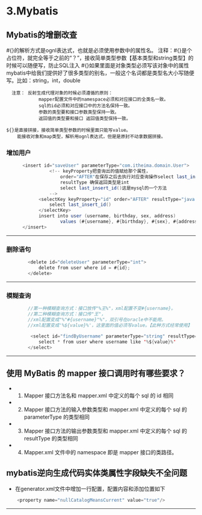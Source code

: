 # 3.Mybatis
 
 ## Mybatis的增删改查

   #{}的解析方式是ognl表达式，也就是必须使用参数中的属性名。
       注释：#{}是个占位符，就完全等于之前的“？”，接收简单类型参数【基本类型和string类型】的时候可以随便写，防止SQL注入
  	         #{}如果里面是对象类型必须写该对象中的属性
  	         mybatis中给我们提供好了很多类型的别名，一般这个名词都是类型名大小写随便写。比如：string，int，double
 
      注意： 反射生成代理对象的时候必须遵循的原则：
                mapper配置文件中的namespace必须和对应接口的全类名一致。
  	            sql的id必须和对应接口中的方法名保持一致。
  	            参数的类型要和接口参数类型保持一致。
  	            返回值的类型要和接口 返回值类型保持一致。   

    ${}是直接拼接，接收简单类型参数的时候里面只能写value。
        能接收对象和map类型，解析用ognl表达式，但是是原封不动拿数据拼接。

### 增加用户
```java       
      <insert id="saveUser" parameterType="com.itheima.domain.User">
                <!-- keyProperty把查询出的值赋给那个属性， 
                    order="AFTER"在保存之后去执行对应查询操作select last_insert_id()
                    resultType 确保返回类型是int
                    select last_insert_id()这是mysql的一个方法
                -->
            <selectKey keyProperty="id" order="AFTER" resultType="java.lang.Integer">
                select last_insert_id()
            </selectKey>
            insert into user (username, birthday, sex, address) 
                    values (#{username}, #{birthday}, #{sex}, #{address})
      </insert>
```
---     
###  删除语句
```java
        <delete id="deleteUser" parameterType="int">
  	        delete from user where id = #{id};
        </delete>
```
---    

### 模糊查询
```java
        //第一种模糊查询方式：接口放传"%王%"，xml配置不变#{username}。
		//第二种模糊查询方式：接口传"王"，
		//xml配置变成"%"#{username}"%"，双引号在oracle中不能用。
		//xml配置变成'%${value}%'，这里面的值必须写value。【此种方式经常使用】
   
         <select id="findByUsername" parameterType="string" resultType="com.itheima.domain.User">
          	select * from user where username like '%${value}%'
        </select>
```
---
## 使用 MyBatis 的 mapper 接口调用时有哪些要求？
- 1. Mapper 接口方法名和 mapper.xml 中定义的每个 sql 的 id 相同
- 2. Mapper 接口方法的输入参数类型和 mapper.xml 中定义的每个 sql 的 parameterType 的类型相同
- 3. Mapper 接口方法的输出参数类型和 mapper.xml 中定义的每个 sql 的 resultType 的类型相同
- 4. Mapper.xml 文件中的 namespace 即是 mapper 接口的类路径。

## mybatis逆向生成代码实体类属性字段缺失不全问题
- 在generator.xml文件中增加一行配置，配置内容和添加位置如下
```java    
    <property name="nullCatalogMeansCurrent" value="true"/>
```
---